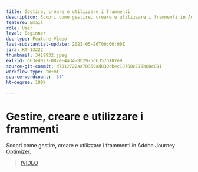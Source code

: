 ```yaml
---
title: Gestire, creare e utilizzare i frammenti
description: Scopri come gestire, creare e utilizzare i frammenti in Adobe Journey Optimizer.
feature: Email
role: User
level: Beginner
doc-type: Feature Video
last-substantial-update: 2023-05-26T00:00:00Z
jira: KT-13222
thumbnail: 3419932.jpeg
exl-id: d63ed027-087e-4a34-8b29-5d63576107e9
source-git-commit: d7012722aa70350ad830cbec18768c179b88c891
workflow-type: tm+mt
source-wordcount: '34'
ht-degree: 100%

---
```


# Gestire, creare e utilizzare i frammenti

Scopri come gestire, creare e utilizzare i frammenti in Adobe Journey Optimizer.

>[!VIDEO](https://video.tv.adobe.com/v/3419932/?learn=on)
